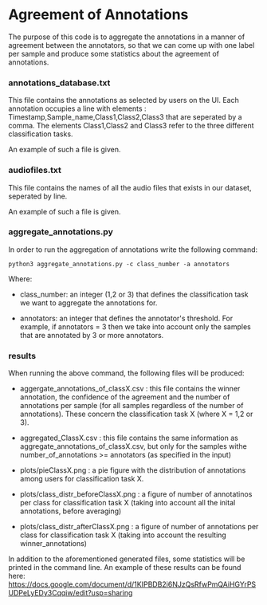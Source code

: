 # Agreement of Annotations 
The purpose of this code is to aggregate the annotations in a manner of agreement between the annotators, so that we can come up with one label per sample and produce some statistics about the agreement of annotations.

### annotations_database.txt 
This file contains the annotations as selected by users on the UI. Each annotation occupies a line with elements : Timestamp,Sample_name,Class1,Class2,Class3 that are seperated by a comma. The elements Class1,Class2 and Class3 refer to the three different classification tasks. 

An example of such a file is given. 

### audiofiles.txt 
This file contains the names of all the audio files that exists in our dataset, seperated by line. 

An example of such a file is given.  

### aggregate_annotations.py 
In order to run the aggregation of annotations write the following command: 

```
python3 aggregate_annotations.py -c class_number -a annotators
``` 

Where: 

- class_number: an integer (1,2 or 3) that defines the classification task we want to aggregate the annotations for. 

- annotators: an integer that defines the annotator's threshold. For example, if annotators = 3 then we take into account only the samples that are annotated by 3 or more annotators. 

### results
When running the above command, the following files will be produced: 

- aggergate_annotations_of_classX.csv : this file contains the winner annotation, the confidence of the agreement and the number of annotations per sample (for all samples regardless of the number of annotations). These concern the classification task X (where X = 1,2 or 3). 

- aggregated_ClassX.csv : this file contains the same information as aggregate_annotations_of_classX.csv, but only for the samples withe number_of_annotations >= annotators (as specified in the input)  

- plots/pieClassX.png : a pie figure with the distribution of annotations among users for classification task X.  

- plots/class_distr_beforeClassX.png :  a figure of number of annotatinos per class for classification task X (taking into account all the inital annotations, before averaging) 

- plots/class_distr_afterClassX.png : a figure of number of annotations per class for classification task X (taking into account the resulting winner_annotations) 

In addition to the aforementioned generated files, some statistics will be printed in the command line.
An example of these results can be found here: https://docs.google.com/document/d/1KIPBDB2i6NJzQsRfwPmQAiHGYrPSUDPeLyEDy3Cqqiw/edit?usp=sharing
